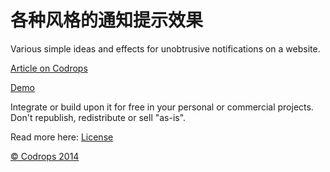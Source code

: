 各种风格的通知提示效果
=========

Various simple ideas and effects for unobtrusive notifications on a website.

[Article on Codrops](http://tympanus.net/codrops/?p=19415)

[Demo](http://tympanus.net/Development/NotificationStyles)

Integrate or build upon it for free in your personal or commercial projects. Don't republish, redistribute or sell "as-is". 

Read more here: [License](http://tympanus.net/codrops/licensing/)

[© Codrops 2014](http://www.codrops.com)